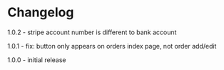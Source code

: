 # Changelog

1.0.2 - stripe account number is different to bank account

1.0.1 - fix: button only appears on orders index page, not order add/edit

1.0.0 - initial release